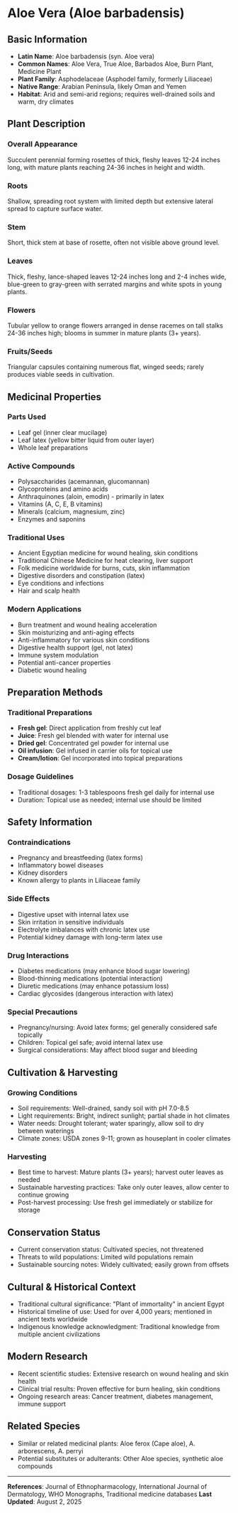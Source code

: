 # Aloe Vera (Aloe barbadensis)

## Basic Information
- **Latin Name**: Aloe barbadensis (syn. Aloe vera)
- **Common Names**: Aloe Vera, True Aloe, Barbados Aloe, Burn Plant, Medicine Plant
- **Plant Family**: Asphodelaceae (Asphodel family, formerly Liliaceae)
- **Native Range**: Arabian Peninsula, likely Oman and Yemen
- **Habitat**: Arid and semi-arid regions; requires well-drained soils and warm, dry climates

## Plant Description

### Overall Appearance
Succulent perennial forming rosettes of thick, fleshy leaves 12-24 inches long, with mature plants reaching 24-36 inches in height and width.

### Roots
Shallow, spreading root system with limited depth but extensive lateral spread to capture surface water.

### Stem
Short, thick stem at base of rosette, often not visible above ground level.

### Leaves
Thick, fleshy, lance-shaped leaves 12-24 inches long and 2-4 inches wide, blue-green to gray-green with serrated margins and white spots in young plants.

### Flowers
Tubular yellow to orange flowers arranged in dense racemes on tall stalks 24-36 inches high; blooms in summer in mature plants (3+ years).

### Fruits/Seeds
Triangular capsules containing numerous flat, winged seeds; rarely produces viable seeds in cultivation.

## Medicinal Properties

### Parts Used
- Leaf gel (inner clear mucilage)
- Leaf latex (yellow bitter liquid from outer layer)
- Whole leaf preparations

### Active Compounds
- Polysaccharides (acemannan, glucomannan)
- Glycoproteins and amino acids
- Anthraquinones (aloin, emodin) - primarily in latex
- Vitamins (A, C, E, B vitamins)
- Minerals (calcium, magnesium, zinc)
- Enzymes and saponins

### Traditional Uses
- Ancient Egyptian medicine for wound healing, skin conditions
- Traditional Chinese Medicine for heat clearing, liver support
- Folk medicine worldwide for burns, cuts, skin inflammation
- Digestive disorders and constipation (latex)
- Eye conditions and infections
- Hair and scalp health

### Modern Applications
- Burn treatment and wound healing acceleration
- Skin moisturizing and anti-aging effects
- Anti-inflammatory for various skin conditions
- Digestive health support (gel, not latex)
- Immune system modulation
- Potential anti-cancer properties
- Diabetic wound healing

## Preparation Methods

### Traditional Preparations
- **Fresh gel**: Direct application from freshly cut leaf
- **Juice**: Fresh gel blended with water for internal use
- **Dried gel**: Concentrated gel powder for internal use
- **Oil infusion**: Gel infused in carrier oils for topical use
- **Cream/lotion**: Gel incorporated into topical preparations

### Dosage Guidelines
- Traditional dosages: 1-3 tablespoons fresh gel daily for internal use
- Duration: Topical use as needed; internal use should be limited

## Safety Information

### Contraindications
- Pregnancy and breastfeeding (latex forms)
- Inflammatory bowel diseases
- Kidney disorders
- Known allergy to plants in Liliaceae family

### Side Effects
- Digestive upset with internal latex use
- Skin irritation in sensitive individuals
- Electrolyte imbalances with chronic latex use
- Potential kidney damage with long-term latex use

### Drug Interactions
- Diabetes medications (may enhance blood sugar lowering)
- Blood-thinning medications (potential interaction)
- Diuretic medications (may enhance potassium loss)
- Cardiac glycosides (dangerous interaction with latex)

### Special Precautions
- Pregnancy/nursing: Avoid latex forms; gel generally considered safe topically
- Children: Topical gel safe; avoid internal latex use
- Surgical considerations: May affect blood sugar and bleeding

## Cultivation & Harvesting

### Growing Conditions
- Soil requirements: Well-drained, sandy soil with pH 7.0-8.5
- Light requirements: Bright, indirect sunlight; partial shade in hot climates
- Water needs: Drought tolerant; water sparingly, allow soil to dry between waterings
- Climate zones: USDA zones 9-11; grown as houseplant in cooler climates

### Harvesting
- Best time to harvest: Mature plants (3+ years); harvest outer leaves as needed
- Sustainable harvesting practices: Take only outer leaves, allow center to continue growing
- Post-harvest processing: Use fresh gel immediately or stabilize for storage

## Conservation Status
- Current conservation status: Cultivated species, not threatened
- Threats to wild populations: Limited wild populations remain
- Sustainable sourcing notes: Widely cultivated; easily grown from offsets

## Cultural & Historical Context
- Traditional cultural significance: "Plant of immortality" in ancient Egypt
- Historical timeline of use: Used for over 4,000 years; mentioned in ancient texts worldwide
- Indigenous knowledge acknowledgment: Traditional knowledge from multiple ancient civilizations

## Modern Research
- Recent scientific studies: Extensive research on wound healing and skin health
- Clinical trial results: Proven effective for burn healing, skin conditions
- Ongoing research areas: Cancer treatment, diabetes management, immune support

## Related Species
- Similar or related medicinal plants: Aloe ferox (Cape aloe), A. arborescens, A. perryi
- Potential substitutes or adulterants: Other Aloe species, synthetic aloe compounds

---

**References**: Journal of Ethnopharmacology, International Journal of Dermatology, WHO Monographs, Traditional medicine databases
**Last Updated**: August 2, 2025